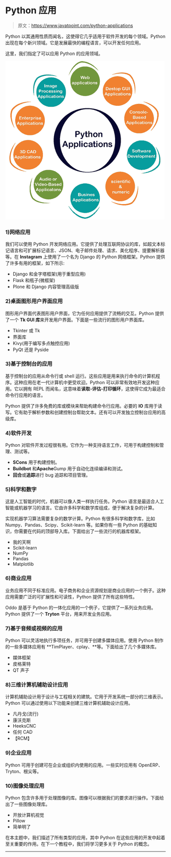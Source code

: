 # Python 应用

> 原文：<https://www.javatpoint.com/python-applications>

Python 以其通用性质而闻名，这使得它几乎适用于软件开发的每个领域。Python 出现在每个新兴领域。它是发展最快的编程语言，可以开发任何应用。

这里，我们指定了可以应用 Python 的应用领域。

![Python Applications](img/1207bac74189014df7219d6b3ab9769e.png)

### 1)网络应用

我们可以使用 Python 开发网络应用。它提供了处理互联网协议的库，如超文本标记语言和可扩展标记语言、JSON、电子邮件处理、请求、美化程序、提要解析器等。在 **Instagram** 上使用了一个名为 Django 的 Python 网络框架。Python 提供了许多有用的框架，如下所示:

*   Django 和金字塔框架(用于重型应用)
*   Flask 和瓶子(微框架)
*   Plone 和 Django 内容管理高级版

### 2)桌面图形用户界面应用

图形用户界面代表图形用户界面，它为任何应用提供了流畅的交互。Python 提供了一个 **Tk GUI 库**来开发用户界面。下面是一些流行的图形用户界面库。

*   Tkinter 或 Tk
*   界面库
*   Kivy(用于编写多点触控应用)
*   PyQt 还是 Pyside

### 3)基于控制台的应用

基于控制台的应用从命令行或 shell 运行。这些应用是用来执行命令的计算机程序。这种应用在老一代计算机中更受欢迎。Python 可以非常有效地开发这种应用。它以拥有 REPL 而闻名，这意味着**读取-评估-打印循环**，这使得它成为最适合命令行应用的语言。

Python 提供了许多免费的库或模块来帮助构建命令行应用。必要的 **IO** 库用于读写。它有助于解析参数和创建控制台帮助文本。还有可以开发独立控制台应用的高级库。

### 4)软件开发

Python 对软件开发过程很有用。它作为一种支持语言工作，可用于构建控制和管理、测试等。

*   **SCons** 用于构建控制。
*   **Buildbot** 和**Apache**Gump 用于自动化连续编译和测试。
*   **回合**或**追踪**进行 bug 追踪和项目管理。

### 5)科学和数字

这是人工智能的时代，机器可以像人类一样执行任务。Python 语言是最适合人工智能或机器学习的语言。它由许多科学和数学库组成，便于解决复杂的计算。

实现机器学习算法需要复杂的数学计算。Python 有很多科学和数字库，比如 Numpy、Pandas、Scipy、Scikit-learn 等。如果你有一些 Python 的基础知识，你需要在代码的顶部导入库。下面给出了一些流行的机器库框架。

*   我的天啊
*   Scikit-learn
*   NumPy
*   Pandas
*   Matplotlib

### 6)商业应用

业务应用不同于标准应用。电子商务和企业资源规划是商业应用的一个例子。这种应用需要广泛的可扩展性和可读性，Python 提供了所有这些特性。

Oddo 是基于 Python 的一体化应用的一个例子，它提供了一系列业务应用。Python 提供了一个 **Tryton** 平台，用来开发业务应用。

### 7)基于音频或视频的应用

Python 可以灵活地执行多项任务，并可用于创建多媒体应用。使用 Python 制作的一些多媒体应用有 **TimPlayer、cplay、**等。下面给出了几个多媒体库。

*   媒体框架
*   皮格莱特
*   QT 声子

### 8)三维计算机辅助设计应用

计算机辅助设计用于设计与工程相关的建筑。它用于开发系统一部分的三维表示。Python 可以通过使用以下功能来创建三维计算机辅助设计应用。

*   凡丹戈(流行)
*   康沃克斯
*   HeeksCNC
*   任何 CAD
*   【RCM】

### 9)企业应用

Python 可用于创建可在企业或组织内使用的应用。一些实时应用有 OpenERP、Tryton、根尖等。

### 10)图像处理应用

Python 包含许多用于处理图像的库。图像可以根据我们的要求进行操作。下面给出了一些图像处理库。

*   开放计算机视觉
*   Pillow
*   简单明了

在本主题中，我们描述了所有类型的应用，其中 Python 在这些应用的开发中起着至关重要的作用。在下一个教程中，我们将学习更多关于 Python 的概念。

* * *